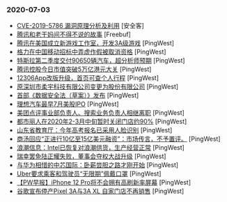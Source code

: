 ### 2020-07-03

* [CVE-2019-5786 漏洞原理分析及利用]() [安全客]
* [腾讯和老干妈间不得不说的故事](https://www.freebuf.com/news/242193.html) [Freebuf]
* [腾讯在美国成立新游戏工作室，开发3A级游戏](https://www.pingwest.com/w/213458) [PingWest]
* [格力在中国移动招标中弄虚作假被取消资格](https://www.pingwest.com/w/213455) [PingWest]
* [特斯拉第二季度交付90650辆汽车，超分析师预期](https://www.pingwest.com/w/213454) [PingWest]
* [腾讯控股今日市值突破5万亿港元大关](https://www.pingwest.com/w/213452) [PingWest]
* [12306App改版升级，首页可查个人行程](https://www.pingwest.com/w/213451) [PingWest]
* [原深圳市柔宇科技有限公司变更为股份有限公司](https://www.pingwest.com/w/213449) [PingWest]
* [首部《数据安全法（草案）》发布](https://www.pingwest.com/w/213448) [PingWest]
* [理想汽车最早7月美股IPO](https://www.pingwest.com/w/213447) [PingWest]
* [美团点评事业部负责人、搜索业务负责人相继离职](https://www.pingwest.com/w/213446) [PingWest]
* [都市丽人在2020年2-3月中旬暂时关闭门店约90%](https://www.pingwest.com/w/213444) [PingWest]
* [山东省教育厅：今年高考报名已采用人脸识别](https://www.pingwest.com/w/213443) [PingWest]
* [商汤回应“正进行10亿至15亿美元融资”：市场传言，不予置评。](https://www.pingwest.com/w/213435) [PingWest]
* [​浪潮信息：Intel已恢复对浪潮供货，生产经营正常](https://www.pingwest.com/w/213433) [PingWest]
* [瑞幸罢免陆正耀失败，董事会夺权大战升级](https://www.pingwest.com/a/213431) [PingWest]
* [与华为相惜的中芯国际：卧薪尝胆之路才刚开始](https://www.pingwest.com/a/213327) [PingWest]
* [Uber要求乘客和驾驶员“无限期”佩戴口罩](https://www.pingwest.com/w/213430) [PingWest]
* [【PW早报】iPhone 12 Pro将不会拥有高刷新率屏幕](https://www.pingwest.com/w/213428) [PingWest]
* [谷歌宣布停产Pixel 3A与3A XL 自家门店不再销售](https://www.pingwest.com/w/213429) [PingWest]
